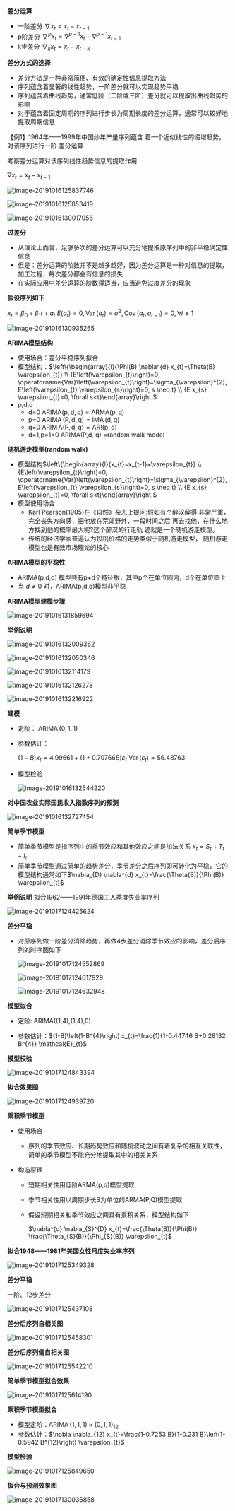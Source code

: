 **差分运算**

* 一阶差分 $\nabla x_{t}=x_{t}-x_{t-1}$
* p阶差分  $\nabla^{p} x_{t}=\nabla^{p-1} x_{t}-\nabla^{p-1} x_{t-1}$
* k步差分  $\nabla_{k} x_{t}=x_{t}-x_{t-k}$



**差分方式的选择**

* 差分方法是一种非常简便、有效的确定性信息提取方法
* 序列蕴含着显著的线性趋势，一阶差分就可以实现趋势平稳
* 序列蕴含着曲线趋势，通常低阶（二阶或三阶）差分就可以提取出曲线趋势的影响
* 对于蕴含着固定周期的序列进行步长为周期长度的差分运算，通常可以较好地提取周期信息



【例1】1964年——1999年中国纱年产量序列蕴含 着一个近似线性的递增趋势。对该序列进行一阶 差分运算 

考察差分运算对该序列线性趋势信息的提取作用

$\nabla x_{t}=x_{t}-x_{t-1}$

![image-20191016125837746](../img/image-20191016125837746.png)

![image-20191016125853419](../img/image-20191016125853419.png)

![image-20191016130017056](../img/image-20191016130017056.png)

**过差分**

* 从理论上而言，足够多次的差分运算可以充分地提取原序列中的非平稳确定性信息
* 但是：差分运算的阶数并不是越多越好，因为差分运算是一种对信息的提取，加工过程，每次差分都会有信息的损失
* 在实际应用中差分运算的阶数得适当，应当避免过度差分的现象



**假设序列如下**

$x_{t}=\beta_{0}+\beta_{1} t+a_{t}$
$E\left(a_{t}\right)=0, \operatorname{Var}\left(a_{t}\right)=\sigma^{2}, \operatorname{Cov}\left(a_{t}, a_{t-i}\right)=0, \forall i \geq 1$



![image-20191016130935265](../img/image-20191016130935265.png)



**ARIMA模型结构**

* 使用场合：差分平稳序列拟合
* 模型结构：$\left\{\begin{array}{l}{\Phi(B) \nabla^{d} x_{t}=\Theta(B) \varepsilon_{t}} \\ {E\left(\varepsilon_{t}\right)=0, \operatorname{Var}\left(\varepsilon_{t}\right)=\sigma_{\varepsilon}^{2}, E\left(\varepsilon_{t} \varepsilon_{s}\right)=0, s \neq t} \\ {E x_{s} \varepsilon_{t}=0, \forall s<t}\end{array}\right.$
* p,d,q
  * d=0 $\mathrm{ARIMA}(\mathrm{p}, \mathrm{d}, \mathrm{q})=\mathrm{ARMA}(\mathrm{p}, \mathrm{q})$
  * p=0 $\operatorname{ARIMA}(\mathrm{P}, \mathrm{d}, \mathrm{q})=\operatorname{IMA}(\mathrm{d}, \mathrm{q})$
  * q=0 $\mathrm{AR} \operatorname{lM} \mathrm{A}(\mathrm{P}, \mathrm{d}, \mathrm{q})=\mathrm{AR} !(\mathrm{p}, \mathrm{d})$
  * d=1,p=1=0 ARIMA(P,d, q) =random walk model



**随机游走模型(random walk)**

* 模型结构$\left\{\begin{array}{l}{x_{t}=x_{t-1}+\varepsilon_{t}} \\ {E\left(\varepsilon_{t}\right)=0, \operatorname{Var}\left(\varepsilon_{t}\right)=\sigma_{\varepsilon}^{2}, E\left(\varepsilon_{t} \varepsilon_{s}\right)=0, s \neq t} \\ {E x_{s} \varepsilon_{t}=0, \forall s<t}\end{array}\right.$
* 模型使用场合
  * Karl Pearson(1905)在《自然》杂志上提问:假如有个醉汉醉得 非常严重，完全丧失方向感，把他放在荒郊野外，一段时间之后 再去找他，在什么地方找到他的概率最大呢?这个醉汉的行走轨 迹就是一个随机游走模型。 
  * 传统的经济学家普遍认为投机价格的走势类似于随机游走模型， 随机游走模型也是有效市场理论的核心

**ARIMA模型的平稳性**

* ARIMA(p,d,q) 模型共有p+d个特征根，其中p个在单位圆内，d个在单位圆上
* 当 $d \neq 0$ 时，ARIMA(p,d,q)模型非平稳



**ARIMA模型建模步骤**

![image-20191016131859694](../img/image-20191016131859694.png)



**举例说明**

![image-20191016132009362](../img/image-20191016132009362.png)

![image-20191016132050346](../img/image-20191016132050346.png)

![image-20191016132114179](../img/image-20191016132114179.png)

![image-20191016132126278](../img/image-20191016132126278.png)



![image-20191016132216922](../img/image-20191016132216922.png)



**建模**

* 定阶： $\operatorname{ARIMA}(0,1,1)$

* 参数估计：

  $(1-B) x_{t}=4.99661+(1+0.70766 B) \varepsilon_{t}$
  $\operatorname{Var}\left(\varepsilon_{t}\right)=56.48763$

* 模型检验

  ![image-20191016132544220](../img/image-20191016132544220.png)



**对中国农业实际国民收入指数序列的预测**

![image-20191016132727454](../img/image-20191016132727454.png)





**简单季节模型**

* 简单季节模型是指序列中的季节效应和其他效应之间是加法关系 $x_{t}=S_{t}+T_{t}+I_{t}$
* 简单季节模型通过简单的趋势差分，季节差分之后序列即可转化为平稳，它的模型结构通常如下$\nabla_{D} \nabla^{d} x_{t}=\frac{\Theta(B)}{\Phi(B)} \varepsilon_{t}$



**举例说明** 拟合1962——1991年德国工人季度失业率序列

![image-20191017124425624](../img/image-20191017124425624.png)



**差分平稳**

* 对原序列做一阶差分消除趋势，再做4步差分消除季节效应的影响，差分后序列的时序图如下

  ![image-20191017124552869](../img/image-20191017124552869.png)

  ![image-20191017124617929](../img/image-20191017124617929.png)

  ![image-20191017124632948](../img/image-20191017124632948.png)



**模型拟合**

* 定阶: ARIMA((1,4),(1,4),0)

* 参数估计：$(1-B)\left(1-B^{4}\right) x_{t}=\frac{1}{1-0.44746 B+0.28132 B^{4}} \mathcal{E}_{t}$



**模型校验**

![image-20191017124843394](../img/image-20191017124843394.png)



**拟合效果图**

![image-20191017124939720](../img/image-20191017124939720.png)



**乘积季节模型**

* 使用场合

  * 序列的季节效应、长期趋势效应和随机波动之间有着复杂的相互关联性，简单的季节模型不能充分地提取其中的相关关系

* 构造原理

  * 短期相关性用低阶ARMA(p,q)模型提取

  * 季节相关性用以周期步长S为单位的ARMA(P,Q)模型提取

  * 假设短期相关和季节效应之间具有乘积关系，模型结构如下

    $\nabla^{d} \nabla_{S}^{D} x_{t}=\frac{\Theta(B)}{\Phi(B)} \frac{\Theta_{S}(B)}{\Phi_{S}(B)} \varepsilon_{t}$

  

**拟合1948——1981年美国女性月度失业率序列**

![image-20191017125349328](../img/image-20191017125349328.png)





**差分平稳**

一阶、12步差分

![image-20191017125437108](../img/image-20191017125437108.png)

**差分后序列自相关图**

![image-20191017125458301](../img/image-20191017125458301.png)





**差分后序列偏自相关图**

![image-20191017125542210](../img/image-20191017125542210.png)

**简单季节模型拟合效果**

![image-20191017125614190](../img/image-20191017125614190.png)



**乘积季节模型拟合**

* 模型定阶：$\operatorname{ARIMA}(1,1,1) \times(0,1,1)_{12}$
* 参数估计：$\nabla \nabla_{12} x_{t}=\frac{1-0.7253 B}{1-0.231 B}\left(1-0.5942 B^{12}\right) \varepsilon_{t}$



**模型检验**

![image-20191017125849650](../img/image-20191017125849650.png)



**拟合与预测效果图**

![image-20191017130036858](../img/image-20191017130036858.png)







